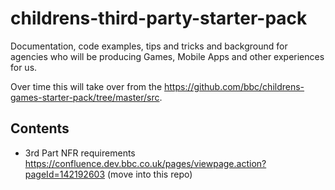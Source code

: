 # childrens-third-party-starter-pack
Documentation, code examples, tips and tricks and background for agencies who will be producing Games, Mobile Apps and other experiences for us.

Over time this will take over from the https://github.com/bbc/childrens-games-starter-pack/tree/master/src.

## Contents

- 3rd Part NFR requirements
https://confluence.dev.bbc.co.uk/pages/viewpage.action?pageId=142192603 (move into this repo)
